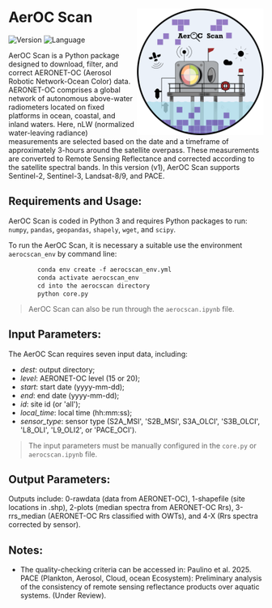 # AerOC Scan <img src="img/aerocscan.png" width="250" align="right" />
![Version](https://img.shields.io/badge/version-v1-yellow)
![Language](https://img.shields.io/badge/language-Python-blue)

AerOC Scan is a Python package designed to download, filter, and correct AERONET-OC (Aerosol Robotic Network-Ocean Color) data. AERONET-OC comprises a global network of autonomous above-water radiometers located on fixed platforms in ocean, coastal, and inland waters. Here, nLW (normalized water-leaving radiance) measurements are selected based on the date and a timeframe of approximately 3-hours around the satellite overpass. These measurements are converted to Remote Sensing Reflectance and corrected according to the satellite spectral bands. In this version (v1), AerOC Scan supports Sentinel-2, Sentinel-3, Landsat-8/9, and PACE. 


## Requirements and Usage:
AerOC Scan is coded in Python 3 and requires Python packages to run: `numpy`, `pandas`, `geopandas`, `shapely`, `wget`, and `scipy`.

To run the AerOC Scan, it is necessary a suitable use the environment `aerocscan_env` by command line:

            conda env create -f aerocscan_env.yml
            conda activate aerocscan_env
            cd into the aerocscan directory
            python core.py

> AerOC Scan can also be run through the `aerocscan.ipynb` file.

## Input Parameters:
The AerOC Scan requires seven input data, including:  

* *dest*: output directory;
* *level*: AERONET-OC level (15 or 20);
* *start*: start date (yyyy-mm-dd);
* *end*: end date (yyyy-mm-dd);
* *id*: site id (or 'all');
* *local_time*: local time (hh:mm:ss);
* *sensor_type*: sensor type (S2A_MSI', 'S2B_MSI', S3A_OLCI', 'S3B_OLCI', 'L8_OLI', 'L9_OLI2', or 'PACE_OCI').

> The input parameters must be manually configured in the `core.py` or `aerocscan.ipynb` file.

## Output Parameters:
Outputs include: 0-rawdata (data from AERONET-OC), 1-shapefile (site locations in .shp), 2-plots (median spectra from AERONET-OC Rrs), 3-rrs_median (AERONET-OC Rrs classified with OWTs), and 4-X (Rrs spectra corrected by sensor).

## Notes:

* The quality-checking criteria can be accessed in: Paulino et al. 2025. PACE (Plankton, Aerosol, Cloud, ocean Ecosystem): Preliminary analysis of the consistency of remote sensing reflectance products over aquatic systems. (Under Review).
